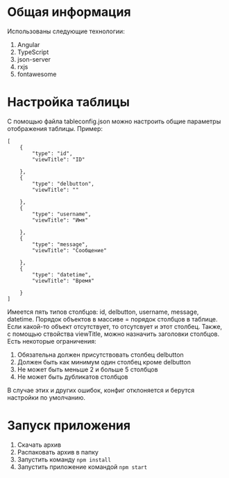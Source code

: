 # Общая информация
Использованы следующие технологии:
1. Angular
2. TypeScript
3. json-server
4. rxjs
5. fontawesome

# Настройка таблицы

С помощью файла tableconfig.json можно настроить общие параметры отображения таблицы.
Пример:
````
[
    {
        "type": "id",
        "viewTitle": "ID"
        
    },
    {
        "type": "delbutton",
        "viewTitle": ""
        
    },
    {
        "type": "username",
        "viewTitle": "Имя"
        
    },
    {
        "type": "message",
        "viewTitle": "Сообщение"
        
    },
    {
        "type": "datetime",
        "viewTitle": "Время"
        
    }
]
````
Имеется пять типов столбцов: id, delbutton, username, message, datetime. 
Порядок объектов в массиве = порядок столбцов в таблице. 
Если какой-то объект отсутствует, то отсутсвует и этот столбец.
Также, с помощью ствойства viewTitle, можно назначить заголовки столбцов.
Есть некоторые ограничения:
1. Обязательна должен присутствовать столбец delbutton
2. Должен быть как минимум один столбец кроме delbutton
3. Не может быть меньше 2 и больше 5 столбцов
4. Не может быть дубликатов столбцов

В случае этих и других ошибок, конфиг отклоняется и берутся настройки по умолчанию.

# Запуск приложения
1. Скачать архив
2. Распаковать архив в папку
3. Запустить команду ````npm install````
4. Запустить приложение командой ````npm start````

